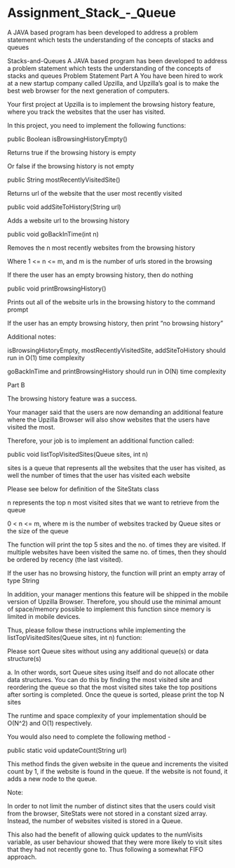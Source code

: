 # Assignment_Stack_-_Queue
A JAVA based program has been developed to address a problem statement which tests the understanding of the concepts of stacks and queues


Stacks-and-Queues
A JAVA based program has been developed to address a problem statement which tests the understanding of the concepts of stacks and queues
Problem Statement Part A You have been hired to work at a new startup company called Upzilla, and Upzilla’s goal is to make the best web browser for the next generation of computers.

Your first project at Upzilla is to implement the browsing history feature, where you track the websites that the user has visited.

In this project, you need to implement the following functions:

public Boolean isBrowsingHistoryEmpty()

Returns true if the browsing history is empty

Or false if the browsing history is not empty

public String mostRecentlyVisitedSite()

Returns url of the website that the user most recently visited

public void addSiteToHistory(String url)

Adds a website url to the browsing history

public void goBackInTime(int n)

Removes the n most recently websites from the browsing history

Where 1 <= n <= m, and m is the number of urls stored in the browsing

If there the user has an empty browsing history, then do nothing

public void printBrowsingHistory()

Prints out all of the website urls in the browsing history to the command prompt

If the user has an empty browsing history, then print “no browsing history”

Additional notes:

isBrowsingHistoryEmpty, mostRecentlyVisitedSite, addSiteToHistory should run in O(1) time complexity

goBackInTime and printBrowsingHistory should run in O(N) time complexity

Part B

The browsing history feature was a success.

Your manager said that the users are now demanding an additional feature where the Upzilla Browser will also show websites that the users have visited the most.

Therefore, your job is to implement an additional function called:

public void listTopVisitedSites(Queue sites, int n)

sites is a queue that represents all the websites that the user has visited, as well the number of times that the user has visited each website

Please see below for definition of the SiteStats class

n represents the top n most visited sites that we want to retrieve from the queue

0 < n <= m, where m is the number of websites tracked by Queue sites or the size of the queue

The function will print the top 5 sites and the no. of times they are visited. If multiple websites have been visited the same no. of times, then they should be ordered by recency (the last visited).

If the user has no browsing history, the function will print an empty array of type String

In addition, your manager mentions this feature will be shipped in the mobile version of Upzilla Browser. Therefore, you should use the minimal amount of space/memory possible to implement this function since memory is limited in mobile devices.

Thus, please follow these instructions while implementing the listTopVisitedSites(Queue sites, int n) function:

Please sort Queue sites without using any additional queue(s) or data structure(s)

a. In other words, sort Queue sites using itself and do not allocate other data structures. You can do this by finding the most visited site and reordering the queue so that the most visited sites take the top positions after sorting is completed. Once the queue is sorted, please print the top N sites

The runtime and space complexity of your implementation should be O(N^2) and O(1) respectively.

You would also need to complete the following method -

public static void updateCount(String url)

This method finds the given website in the queue and increments the visited count by 1, if the website is found in the queue. If the website is not found, it adds a new node to the queue.

Note:

In order to not limit the number of distinct sites that the users could visit from the browser, SiteStats were not stored in a constant sized array. Instead, the number of websites visited is stored in a Queue.

This also had the benefit of allowing quick updates to the numVisits variable, as user behaviour showed that they were more likely to visit sites that they had not recently gone to. Thus following a somewhat FIFO approach.
